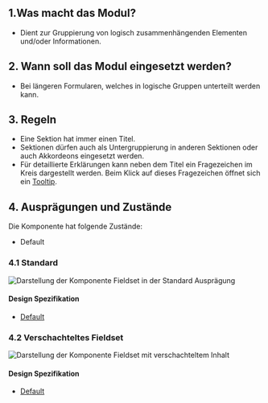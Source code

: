 ## 1.Was macht das Modul?
* Dient zur Gruppierung von logisch zusammenhängenden Elementen und/oder Informationen.

## 2. Wann soll das Modul eingesetzt werden?
* Bei längeren Formularen, welches in logische Gruppen unterteilt werden kann.

## 3. Regeln
* Eine Sektion hat immer einen Titel.
* Sektionen dürfen auch als Untergruppierung in anderen Sektionen oder auch Akkordeons eingesetzt werden.
* Für detaillierte Erklärungen kann neben dem Titel ein Fragezeichen im Kreis dargestellt werden. Beim Klick auf dieses Fragezeichen öffnet sich ein [Tooltip](https://digital.sbb.ch/de/webapps/components/tooltip).
 
## 4. Ausprägungen und Zustände
Die Komponente hat folgende Zustände:
* Default

### 4.1 Standard
![Darstellung der Komponente Fieldset in der Standard Ausprägung](https://raw.githubusercontent.com/sbb-design-systems/sbb-design-system/master/webapp/components/fieldset/images/fieldset_default.png 'class: image')

#### Design Spezifikation
* [Default](https://sbb.invisionapp.com/d/main#/console/17140415/355318443/inspect)


### 4.2 Verschachteltes Fieldset
![Darstellung der Komponente Fieldset mit verschachteltem Inhalt](https://raw.githubusercontent.com/sbb-design-systems/sbb-design-system/master/webapp/components/fieldset/images/fieldset_nested.png 'class: image')

#### Design Spezifikation
* [Default](https://sbb.invisionapp.com/d/main#/console/17140415/355318444/inspect)

